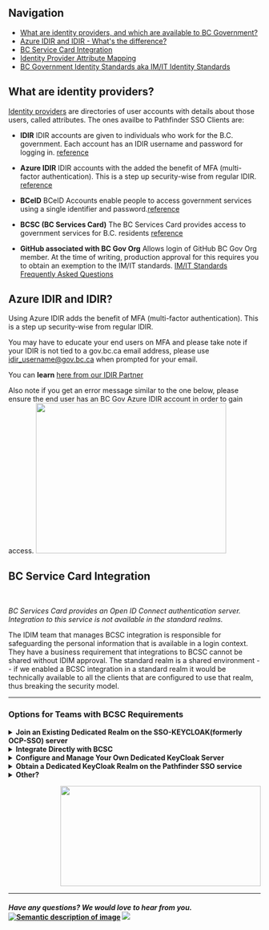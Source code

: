 

## Navigation
- [What are identity providers, and which are available to BC Government?](#What-are-identity-providers)
- [Azure IDIR and IDIR - What's the difference?](#Azure-IDIR-and-IDIR)
- [BC Service Card Integration](#BC-service-card-integration)
- [Identity Provider Attribute Mapping](https://github.com/bcgov/sso-keycloak/wiki/Identity-Provider-Attribute-Mapping)
- [BC Government Identity Standards aka IM/IT Identity Standards](https://www2.gov.bc.ca/gov/content/governments/services-for-government/policies-procedures/im-it-standards/find-a-standard#id_mgt)


## What are identity providers?

[Identity providers](https://github.com/bcgov/sso-keycloak/wiki/Useful-References#identity-provider) are directories of user accounts with details about those users, called attributes. The ones availbe to Pathfinder SSO Clients are:
- **IDIR** IDIR accounts are given to individuals who work for the B.C. government. Each account has an IDIR username and password for logging in. [reference](https://www2.gov.bc.ca/gov/content/governments/services-for-government/information-management-technology/identity-and-authentication-services/login-best-practices/language-consistency)

- **Azure IDIR** IDIR accounts with the added the benefit of MFA (multi-factor authentication). This is a step up security-wise from regular IDIR. [reference](https://intranet.gov.bc.ca/thehub/ocio/ocio-enterprise-services/information-security-branch/information-security-mfa/mfa-registration)

- **BCeID** BCeID Accounts enable people to access government services using a single identifier and password.[reference](https://www2.gov.bc.ca/gov/content/governments/services-for-government/information-management-technology/identity-and-authentication-services/bceid-authentication-service)

- **BCSC (BC Services Card)**	The BC Services Card provides access to government services for B.C. residents [reference](https://www2.gov.bc.ca/gov/content/governments/government-id/bc-services-card/log-in-with-card)

- **GitHub associated with BC Gov Org**	 Allows login of GitHub BC Gov Org member. At the time of writing, production approval for this requires you to obtain an exemption to the IM/IT standards. [IM/IT Standards Frequently Asked Questions](https://www2.gov.bc.ca/gov/content/governments/services-for-government/policies-procedures/im-it-standards/im-it-standards-faqs) 


## Azure IDIR and IDIR?
Using Azure IDIR adds the benefit of MFA (multi-factor authentication). This is a step up security-wise from regular IDIR. 

You may have to educate your end users on MFA and please take note if your IDIR is not tied to a gov.bc.ca email address, please use idir_username@gov.bc.ca when prompted for your email. 

You can **learn** [here from our IDIR Partner](https://intranet.gov.bc.ca/thehub/ocio/ocio-enterprise-services/information-security-branch/information-security-mfa/mfa-registration)

Also note if you get an error message similar to the one below, please ensure the end user has an BC Gov Azure IDIR account in order to gain access.
 <img width="380" height="300" src="https://user-images.githubusercontent.com/56739669/234470765-f3250a0a-7a62-4c42-b532-682351c0e103.png">



## BC Service Card Integration
<br>

*BC Services Card provides an Open ID Connect authentication server. Integration to this service is not available in the *standard* realms.*

The IDIM team that manages BCSC integration is responsible for safeguarding the personal information that is available in a login context. They have a business requirement that integrations to BCSC cannot be shared without IDIM approval. The standard realm is a shared environment -- if we enabled a BCSC integration in a standard realm it would be technically available to all the clients that are configured to use that realm, thus breaking the security model.

---------------------------------

### Options for Teams with BCSC Requirements

<details>
<summary><b>Join an Existing Dedicated Realm on the SSO-KEYCLOAK(formerly OCP-SSO) server</b></summary>
<br>

With approval from IDIM, it is possible to join an existing realm that shares the same security context as your application and already has BCSC set up. This generally means that the existing clients are all from the same ministry or sector and have the same requirements for personal information through the login process.

There are very few instances of this pattern on SSO-KEYCLOAK(formerly OCP-SSO) at this time, but it is an option that is possible with the help and approval of IDIM.

Be that as it may, if there is a closely related project in your ministry or sector that you think would be a candidate for sharing a BCSC integration, you may wish to start the conversation with IDIM and see if it makes sense for your situation.
</details>

<details>
<summary><b>Integrate Directly with BCSC</b></summary>
<br>

Since IDIM provides an OIDC service for BCSC, your app can integrate directly with that service instead of brokering through Pathfinder SSO. Their security practices usually require a client per application in any case, so your architecture might not require using Pathfinder SSO as a proxy authentication service anyway. In addition, this pattern removes one possible point of failure from the application architecture.
</details>

<details>
<summary><b>Configure and Manage Your Own Dedicated KeyCloak Server
</b></summary>
<br>


KeyCloak runs on JBoss quite happily in a Docker container with a PostgreSQL backend. If you really need features provided by KeyCloak and you want to integrate with BCSC, it's possible to run your own KeyCloak server and configure your connection to BCSC by setting up your own OIDC IDP.
</details>

<details>
<summary><b>Obtain a Dedicated KeyCloak Realm on the Pathfinder SSO service
</b></summary>
<br>

If the service gets to the point where there are "slots" to create new dedicated realms, a BCSC identity provider can be securely configured within a realm dedicated to your team. For now, we are unable to offer new realms while we work to reduce the number down to a manageable size.
</details>

<details>
<summary><b>Other?
</b></summary>
<br>

Things are always evolving and the BC Government Open Source community is constantly innovating and solving problems together. Don't be afraid to jump into the #SSO RocketChat channel and see what the community recommends if you have an unusual use case or an innovative idea. Thank you for your collaboration!


</details>


<p align="right">
  <img width="400" height="200" src="https://user-images.githubusercontent.com/87393930/133848225-13dfcb95-7a2e-46b4-ace7-edc436473905.png">
</p>

----------------------------
#### *Have any questions? We would love to hear from you.* [![Semantic description of image](https://user-images.githubusercontent.com/87393930/133688357-09f82374-ba18-4402-8089-c0a989dde882.png)][2]   <a href="mailto:bcgov.sso@gov.bc.ca?"><img src="https://user-images.githubusercontent.com/87393930/133690650-b706e658-27bf-4066-92ba-3a7d8a4593ef.png"/></a>
[2]: https://chat.developer.gov.bc.ca/channel/sso
[3]: https://[mail](mailto:bcgov.sso@gov.bc.ca)[email](mailto:bcgov.sso@gov.bc.ca)
